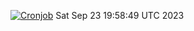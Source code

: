 [![Cronjob](https://github.com/fioravera/fioravera/actions/workflows/readme.yml/badge.svg)](https://github.com/fioravera/fioravera/actions/workflows/readme.yml)
Sat Sep 23 19:58:49 UTC 2023
